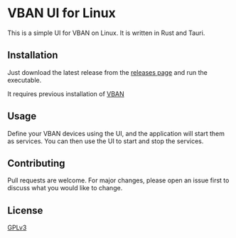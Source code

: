 # VBAN UI for Linux

This is a simple UI for VBAN on Linux. It is written in Rust and Tauri.

## Installation

Just download the latest release from the [releases page](https://github.com/GaryCraft/vban-ui/releases) and run the executable.

It requires previous installation of [VBAN](https://github.com/quiniouben/vban)

## Usage

Define your VBAN devices using the UI, and the application will start them as services. You can then use the UI to start and stop the services.

## Contributing

Pull requests are welcome. For major changes, please open an issue first to discuss what you would like to change.

## License

[GPLv3](https://choosealicense.com/licenses/gpl-3.0/)
